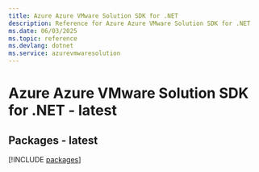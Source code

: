 ```yaml
---
title: Azure Azure VMware Solution SDK for .NET
description: Reference for Azure Azure VMware Solution SDK for .NET
ms.date: 06/03/2025
ms.topic: reference
ms.devlang: dotnet
ms.service: azurevmwaresolution
---
```

# Azure Azure VMware Solution SDK for .NET - latest
## Packages - latest
[!INCLUDE [packages](azure-vmware-solution-index.md)]
